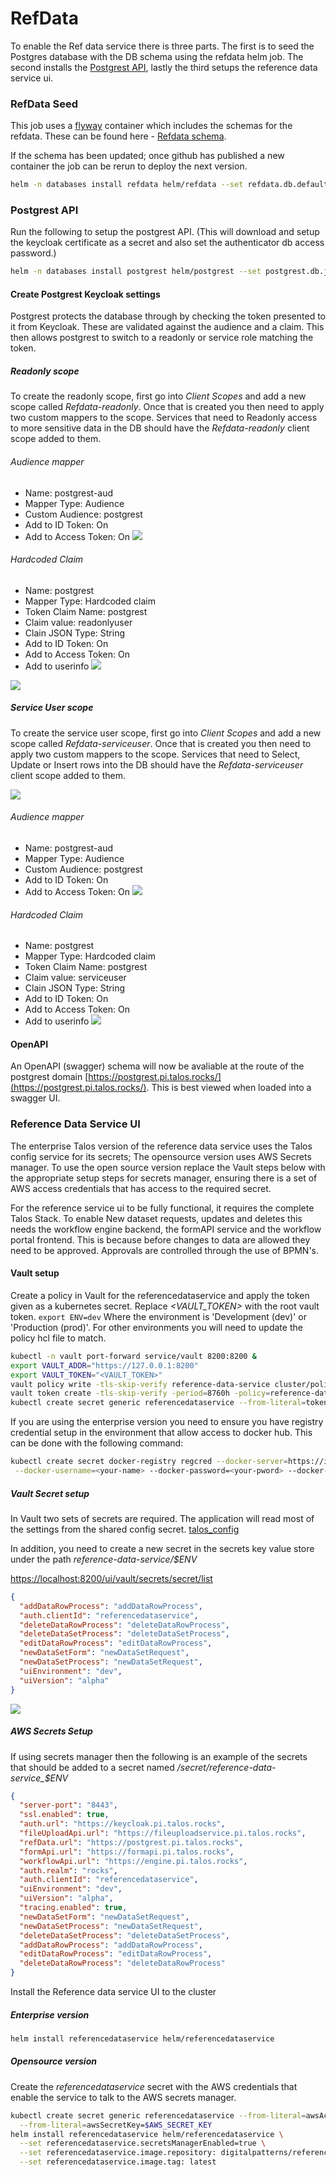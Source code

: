 # RefData

To enable the Ref data service there is three parts. The first is to seed the Postgres database with the DB schema using 
the refdata helm job. The second installs the [Postgrest API](https://postgrest.org), lastly the third setups the 
reference data service ui.

### RefData Seed

This job uses a [flyway](https://flywaydb.org/) container which includes the schemas for the refdata. These can be found here - [Refdata schema](https://github.com/DigitalPatterns/RefData/tree/master/schemas/reference).

If the schema has been updated; once github has published a new container the job can be rerun to deploy the next version.

```bash
helm -n databases install refdata helm/refdata --set refdata.db.defaultPassword="RootDbPasswrd" --set refdata.db.ownerPassword="refOwnerPWD" --set refdata.db.authenticatorPassword="authPWD"
```


### Postgrest API

Run the following to setup the postgrest API. (This will download and setup the keycloak certificate as a secret and 
also set the authenticator db access password.)

```bash
helm -n databases install postgrest helm/postgrest --set postgrest.db.jwtSecret="$(curl -s https://keycloak.pi.talos.rocks/auth/realms/rocks/protocol/openid-connect/certs | jq -rc '.keys | first | {kid, kty, alg, n, e}' | base64)" --set postgrest.db.uri="postgres://authuser:authPWD@postgresql.databases.svc.cluster.local:5432/reference?ssl=prefer"
```


#### Create Postgrest Keycloak settings

Postgrest protects the database through by checking the token presented to it from Keycloak. These are validated against
the audience and a claim. This then allows postgrest to switch to a readonly or service role matching the token.


##### Readonly scope

To create the readonly scope, first go into *Client Scopes* and add a new scope called *Refdata-readonly*. Once that is 
created you then need to apply two custom mappers to the scope.
Services that need to Readonly access to more sensitive data in the DB should have the *Refdata-readonly* client scope 
added to them.


###### Audience mapper

 * Name: postgrest-aud
 * Mapper Type: Audience
 * Custom Audience: postgrest
 * Add to ID Token: On
 * Add to Access Token: On 
![](../images/postgrest/readonly-mapper1.png)


###### Hardcoded Claim

 * Name: postgrest
 * Mapper Type: Hardcoded claim
 * Token Claim Name: postgrest
 * Claim value: readonlyuser
 * Clain JSON Type: String
 * Add to ID Token: On
 * Add to Access Token: On
 * Add to userinfo
![](../images/postgrest/readonly-mapper2.png)


![](../images/postgrest/readonly-mappers.png)


##### Service User scope

To create the service user scope, first go into *Client Scopes* and add a new scope called *Refdata-serviceuser*. 
Once that is created you then need to apply two custom mappers to the scope. 
Services that need to Select, Update or Insert rows into the DB should have the *Refdata-serviceuser* client scope 
added to them.

![](../images/postgrest/service-user-scope.png)

###### Audience mapper 

 * Name: postgrest-aud
 * Mapper Type: Audience
 * Custom Audience: postgrest
 * Add to ID Token: On
 * Add to Access Token: On 
![](../images/postgrest/service-user-scope-mapper1.png)


###### Hardcoded Claim

 * Name: postgrest
 * Mapper Type: Hardcoded claim
 * Token Claim Name: postgrest
 * Claim value: serviceuser
 * Clain JSON Type: String
 * Add to ID Token: On
 * Add to Access Token: On
 * Add to userinfo
![](../images/postgrest/service-user-scope-mapper2.png)


#### OpenAPI

An OpenAPI (swagger) schema will now be avaliable at the route of the postgrest domain 
[https://postgrest.pi.talos.rocks/](https://postgrest.pi.talos.rocks/). This is best viewed when loaded into a swagger UI.


### Reference Data Service UI

The enterprise Talos version of the reference data service uses the Talos config service for its secrets; The opensource
version uses AWS Secrets manager. To use the open source version replace the Vault steps below with the appropriate
setup steps for secrets manager, ensuring there is a set of AWS access credentials that has access to the required 
secret.

For the reference service ui to be fully functional, it requires the complete Talos Stack. To enable New dataset 
requests, updates and deletes this needs the workflow engine backend, the formAPI service and the workflow portal 
frontend. This is because before changes to data are allowed they need to be approved. Approvals are controlled through 
the use of BPMN's.


#### Vault setup

Create a policy in Vault for the referencedataservice and apply the token given as a kubernetes secret. 
Replace *<VAULT_TOKEN>* with the root vault token. `export ENV=dev` Where the environment is 'Development (dev)' or 
'Production (prod)'. For other environments you will need to update the policy hcl file to match.

```bash
kubectl -n vault port-forward service/vault 8200:8200 &
export VAULT_ADDR="https://127.0.0.1:8200"
export VAULT_TOKEN="<VAULT_TOKEN>"
vault policy write -tls-skip-verify reference-data-service cluster/policies/reference-data-service-${ENV}.hcl
vault token create -tls-skip-verify -period=8760h -policy=reference-data-service -explicit-max-ttl=8760h
kubectl create secret generic referencedataservice --from-literal=token=$TOKEN
```


If you are using the enterprise version you need to ensure you have registry credential setup in the environment that
allow access to docker hub. This can be done with the following command:

```bash
kubectl create secret docker-registry regcred --docker-server=https://index.docker.io/v1/ \
 --docker-username=<your-name> --docker-password=<your-pword> --docker-email=<your-email>
```

##### Vault Secret setup

In Vault two sets of secrets are required. The application will read most of the settings from the shared config secret.
[talos_config](talos_config.md)

In addition, you need to create a new secret in the secrets key value store under the path
*reference-data-service/$ENV* 

[https://localhost:8200/ui/vault/secrets/secret/list](https://localhost:8200/ui/vault/secrets/secret/list)

```json
{
  "addDataRowProcess": "addDataRowProcess",
  "auth.clientId": "referencedataservice",
  "deleteDataRowProcess": "deleteDataRowProcess",
  "deleteDataSetProcess": "deleteDataSetProcess",
  "editDataRowProcess": "editDataRowProcess",
  "newDataSetForm": "newDataSetRequest",
  "newDataSetProcess": "newDataSetRequest",
  "uiEnvironment": "dev",
  "uiVersion": "alpha"
}
```

![](../images/refdataui/reference-secret.png)


##### AWS Secrets Setup

If using secrets manager then the following is an example of the secrets that should be added to a secret named
*/secret/reference-data-service_$ENV*

```json
{
  "server-port": "8443",
  "ssl.enabled": true,
  "auth.url": "https://keycloak.pi.talos.rocks",
  "fileUploadApi.url": "https://fileuploadservice.pi.talos.rocks",
  "refData.url": "https://postgrest.pi.talos.rocks",
  "formApi.url": "https://formapi.pi.talos.rocks",
  "workflowApi.url": "https://engine.pi.talos.rocks",
  "auth.realm": "rocks",
  "auth.clientId": "referencedataservice",
  "uiEnvironment": "dev",
  "uiVersion": "alpha",
  "tracing.enabled": true,
  "newDataSetForm": "newDataSetRequest",
  "newDataSetProcess": "newDataSetRequest",
  "deleteDataSetProcess": "deleteDataSetProcess",
  "addDataRowProcess": "addDataRowProcess",
  "editDataRowProcess": "editDataRowProcess",
  "deleteDataRowProcess": "deleteDataRowProcess"
}
```


Install the Reference data service UI to the cluster

##### Enterprise version

```bash
helm install referencedataservice helm/referencedataservice
```

##### Opensource version

Create the *referencedataservice* secret with the AWS credentials that enable the service to talk to the AWS secrets 
manager.

```bash
kubectl create secret generic referencedataservice --from-literal=awsAccessKey=$AWS_ACCESS_KEY \
  --from-literal=awsSecretKey=$AWS_SECRET_KEY
helm install referencedataservice helm/referencedataservice \
  --set referencedataservice.secretsManagerEnabled=true \
  --set referencedataservice.image.repository: digitalpatterns/reference-data-service \
  --set referencedataservice.image.tag: latest
```


